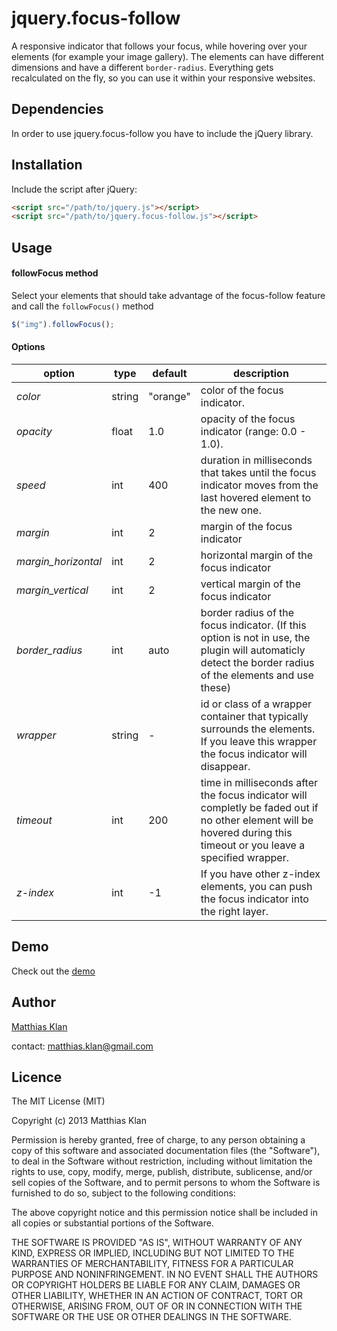 # jquery.focus-follow

A responsive indicator that follows your focus, while hovering over your elements (for example your image gallery). The elements can have different dimensions and have a different `border-radius`. Everything gets recalculated on the fly, so you can use it within your responsive websites.

## Dependencies

In order to use jquery.focus-follow you have to include the jQuery library.

## Installation

Include the script after jQuery:

```html
<script src="/path/to/jquery.js"></script>
<script src="/path/to/jquery.focus-follow.js"></script>
```

## Usage

#### followFocus method

Select your elements that should take advantage of the focus-follow feature and call the `followFocus()` method

```javascript
$("img").followFocus();
```

#### Options

<table>
<thead>
<tr>
   <th>option</th><th>type</th><th>default</th><th>description</th>
</tr>
</thead>
<tbody>
<tr>
   <td><i>color</i></td><td>string</td><td>"orange"</td><td>color of the focus indicator. </td>
</tr>
<tr>
   <td><i>opacity</i></td><td>float</td><td>1.0</td><td>opacity of the focus indicator (range: 0.0 - 1.0). </td>
</tr>
<tr>
   <td><i>speed</i></td><td>int</td><td>400</td><td>duration in milliseconds that takes until the focus indicator moves from the last hovered element to the new one.</td>
</tr>
<tr>
   <td><i>margin</i></td><td>int</td><td>2</td><td>margin of the focus indicator </td>
</tr>
<tr>
   <td><i>margin_horizontal</i></td><td>int</td><td>2</td><td>horizontal margin of the focus indicator </td>
<tr>
   <td><i>margin_vertical</i></td><td>int</td><td>2</td><td>vertical margin of the focus indicator </td>
<tr>
   <td><i>border_radius</i></td><td>int</td><td>auto</td><td>border radius of the focus indicator. (If this option is not in use, the plugin will automaticly detect the border radius of the elements and use these)</td>
</tr>
<tr>
   <td><i>wrapper</i></td><td>string</td><td>-</td><td>id or class of a wrapper container that typically surrounds the elements. If you leave this wrapper the focus indicator will disappear.</td>
</tr>
<tr>
   <td><i>timeout</i></td><td>int</td><td>200</td><td>time in milliseconds after the focus indicator will completly be faded out if no other element will be hovered during this timeout or you leave a specified wrapper. </td>
</tr>
   <td><i>z-index</i></td><td>int</td><td>-1</td><td>If you have other z-index elements, you can push the focus indicator into the right layer.</td>
</tbody>

</table>


## Demo

Check out the [demo](http://matthiasklan.github.io/jquery-focus-follow-demo/) 


## Author

[Matthias Klan](https://github.com/vaceta/)

contact: matthias.klan@gmail.com 


## Licence

The MIT License (MIT)

Copyright (c) 2013 Matthias Klan

Permission is hereby granted, free of charge, to any person obtaining a copy of
this software and associated documentation files (the "Software"), to deal in
the Software without restriction, including without limitation the rights to
use, copy, modify, merge, publish, distribute, sublicense, and/or sell copies of
the Software, and to permit persons to whom the Software is furnished to do so,
subject to the following conditions:

The above copyright notice and this permission notice shall be included in all
copies or substantial portions of the Software.

THE SOFTWARE IS PROVIDED "AS IS", WITHOUT WARRANTY OF ANY KIND, EXPRESS OR
IMPLIED, INCLUDING BUT NOT LIMITED TO THE WARRANTIES OF MERCHANTABILITY, FITNESS
FOR A PARTICULAR PURPOSE AND NONINFRINGEMENT. IN NO EVENT SHALL THE AUTHORS OR
COPYRIGHT HOLDERS BE LIABLE FOR ANY CLAIM, DAMAGES OR OTHER LIABILITY, WHETHER
IN AN ACTION OF CONTRACT, TORT OR OTHERWISE, ARISING FROM, OUT OF OR IN
CONNECTION WITH THE SOFTWARE OR THE USE OR OTHER DEALINGS IN THE SOFTWARE.
